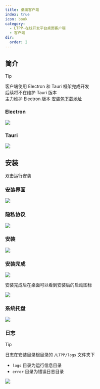 ```yaml
---
title: 桌面客户端
index: true
icon: book
category:
  - LTPP-在线开发平台桌面客户端
  - 客户端
dir:
  order: 2
---
```


<Share colorful />
<Catalog />

## 简介

> [!tip]
> 客户端使用 Electron 和 Tauri 框架完成开发<br>
> 后续将不在维护 Tauri 版本<br>
> 主力维护 Electron 版本
> [安装包下载地址](https://www.alipan.com/s/vQTYUkyCCbC)

### Electron

![](markdown-images/image.png)

### Tauri

![](markdown-images/image-1.png)

## 安装

双击运行安装

### 安装界面

![](markdown-images/image-2.png)

### 隐私协议

![](markdown-images/image-3.png)

### 安装

![](markdown-images/image-4.png)

### 安装完成

![](markdown-images/image-5.png)

安装完成后在桌面可以看到安装后的启动图标

![](markdown-images/image-6.png)

### 系统托盘

![](markdown-images/image-9.png)

### 日志

> [!tip]
> 日志在安装目录根目录的 `/LTPP/logs` 文件夹下
>
> - `logs` 目录为运行信息目录<br>
> - `error` 目录为错误日志目录

![](markdown-images/image-8.png)

<Bottom />
